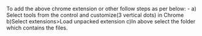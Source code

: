 To add the above chrome extension or other follow steps as per below: -
a) Select tools from the control and customize(3 vertical dots) in Chrome
b)Select extensions>Load unpacked extension
c)In above select the folder which contains the files.
